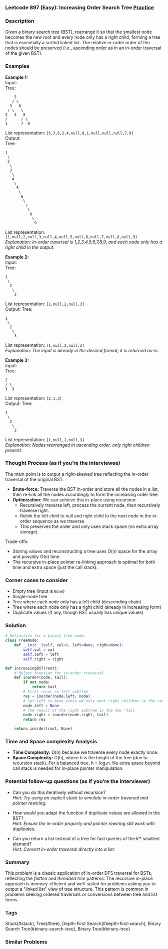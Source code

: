 ### Leetcode 897 (Easy): Increasing Order Search Tree [Practice](https://leetcode.com/problems/increasing-order-search-tree)

### Description  
Given a binary search tree (BST), rearrange it so that the smallest node becomes the new root and every node only has a right child, forming a tree that is essentially a sorted linked list. The relative in-order order of the nodes should be preserved (i.e., ascending order as in an in-order traversal of the given BST).

### Examples  

**Example 1:**  
Input:  
Tree:
```
    5
   / \
  3   6
 / \   \
2   4   8
/      / \
1      7  9
```
List representation: `[5,3,6,2,4,null,8,1,null,null,null,7,9]`  
Output:  
Tree:
```
1
 \
 2
  \
  3
   \
   4
    \
     5
      \
       6
        \
         7
          \
           8
            \
             9
```
List representation: `[1,null,2,null,3,null,4,null,5,null,6,null,7,null,8,null,9]`  
*Explanation: In-order traversal is 1,2,3,4,5,6,7,8,9, and each node only has a right child in the output.*

**Example 2:**  
Input:  
Tree:
```
1
 \
  2
   \
    3
```
List representation: `[1,null,2,null,3]`  
Output: 
Tree:
```
1
 \
  2
   \
    3
```
List representation: `[1,null,2,null,3]`  
*Explanation: The input is already in the desired format; it is returned as-is.*

**Example 3:**  
Input:  
Tree:
```
2
/ \
1  3
```
List representation: `[2,1,3]`  
Output:
Tree:
```
1
 \
  2
   \
    3
```
List representation: `[1,null,2,null,3]`  
*Explanation: Nodes rearranged in ascending order, only right children present.*

### Thought Process (as if you’re the interviewee)  
The main point is to output a right-skewed tree reflecting the in-order traversal of the original BST.  
- **Brute-force:** Traverse the BST in-order and store all the nodes in a list, then re-link all the nodes accordingly to form the increasing order tree.  
- **Optimization:** We can achieve this in-place using recursion:
  - Recursively traverse left, process the current node, then recursively traverse right.
  - Relink the left child to null and right child to the next node in the in-order sequence as we traverse.
  - This preserves the order and only uses stack space (no extra array storage).

Trade-offs:
- Storing values and reconstructing a tree uses O(n) space for the array and possibly O(n) time.
- The recursive in-place pointer re-linking approach is optimal for both time and extra space (just the call stack).

### Corner cases to consider  
- Empty tree (input is `None`)
- Single-node tree
- Tree where each node only has a left child (descending chain)
- Tree where each node only has a right child (already in increasing form)
- Duplicate values (if any, though BST usually has unique values)

### Solution

```python
# Definition for a binary tree node.
class TreeNode:
    def __init__(self, val=0, left=None, right=None):
        self.val = val
        self.left = left
        self.right = right

def increasingBST(root):
    # Helper function for in-order traversal
    def inorder(node, tail):
        if not node:
            return tail
        # First recur on left subtree
        res = inorder(node.left, node)
        # Set left to None since we only want right children in the result
        node.left = None
        # The result of the right subtree is the new 'tail'
        node.right = inorder(node.right, tail)
        return res

    return inorder(root, None)
```

### Time and Space complexity Analysis  

- **Time Complexity:** O(n) because we traverse every node exactly once.
- **Space Complexity:** O(h), where h is the height of the tree (due to recursion stack). For a balanced tree, h = log₂n. No extra space beyond call stack is needed for in-place pointer manipulation.

### Potential follow-up questions (as if you’re the interviewer)  

- Can you do this iteratively without recursion?  
  *Hint: Try using an explicit stack to simulate in-order traversal and pointer rewiring.*

- How would you adapt the function if duplicate values are allowed in the BST?  
  *Hint: Ensure the in-order property and pointer rewiring still work with duplicates.*

- Can you return a list instead of a tree for fast queries of the kᵗʰ smallest element?  
  *Hint: Convert in-order traversal directly into a list.*

### Summary
This problem is a classic application of in-order DFS traversal for BSTs, reflecting the *flatten* and *threaded tree* patterns. The recursive in-place approach is memory-efficient and well-suited for problems asking you to output a "linked list" view of tree structure. This pattern is common in problems seeking ordered traversals or conversions between tree and list forms.

### Tags
Stack(#stack), Tree(#tree), Depth-First Search(#depth-first-search), Binary Search Tree(#binary-search-tree), Binary Tree(#binary-tree)

### Similar Problems
